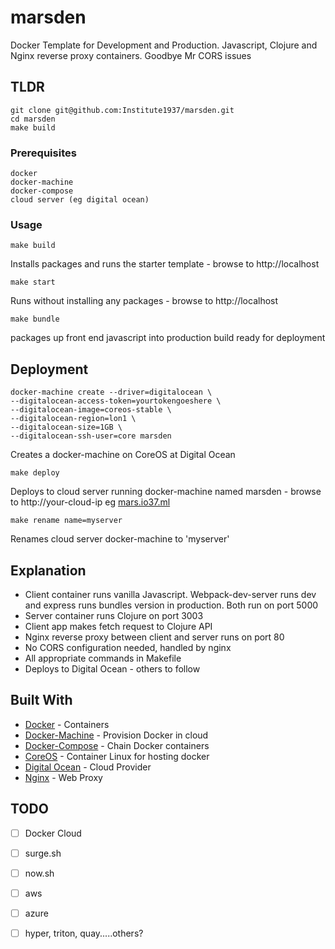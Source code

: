 # marsden

Docker Template for Development and Production. Javascript, Clojure and Nginx reverse proxy containers. Goodbye Mr CORS issues

## TLDR

```
git clone git@github.com:Institute1937/marsden.git
cd marsden
make build
```

### Prerequisites

```
docker
docker-machine
docker-compose
cloud server (eg digital ocean)
```

### Usage

```
make build
```

Installs packages and runs the starter template - browse to http://localhost

```
make start
```

Runs without installing any packages - browse to http://localhost

```
make bundle
```
packages up front end javascript into production build ready for deployment


## Deployment

```
docker-machine create --driver=digitalocean \
--digitalocean-access-token=yourtokengoeshere \
--digitalocean-image=coreos-stable \
--digitalocean-region=lon1 \
--digitalocean-size=1GB \
--digitalocean-ssh-user=core marsden
```

Creates a docker-machine on CoreOS at Digital Ocean

```
make deploy
```
Deploys to cloud server running docker-machine named marsden - browse to http://your-cloud-ip eg [mars.io37.ml](http://mars.io37.ml)

```
make rename name=myserver
```

Renames cloud server docker-machine to 'myserver'

## Explanation

* Client container runs vanilla Javascript. Webpack-dev-server runs dev and express runs bundles version in production. Both run on port 5000
* Server container runs Clojure on port 3003
* Client app makes fetch request to Clojure API
* Nginx reverse proxy between client and server runs on port 80
* No CORS configuration needed, handled by nginx
* All appropriate commands in Makefile
* Deploys to Digital Ocean - others to follow

## Built With

* [Docker](http://www.docker.com) - Containers
* [Docker-Machine](https://github.com/docker/machine) - Provision Docker in cloud
* [Docker-Compose](https://github.com/docker/compose) - Chain Docker containers
* [CoreOS](http://www.coreos.com) - Container Linux for hosting docker
* [Digital Ocean](https://github.com/docker/machine) - Cloud Provider
* [Nginx](https://www.nginx.com/solutions/) - Web Proxy

## TODO

* [ ] Docker Cloud
* [ ] surge.sh
* [ ] now.sh
* [ ] aws
* [ ] azure
* [ ] hyper, triton, quay.....others?


